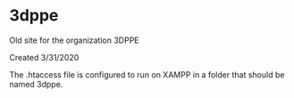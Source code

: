 # 3dppe
Old site for the organization 3DPPE

Created 3/31/2020

The .htaccess file is configured to run on XAMPP in a folder that should be named 3dppe.
